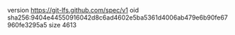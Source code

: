 version https://git-lfs.github.com/spec/v1
oid sha256:9404e44550916042d8c6ad4602e5ba5361d4006ab479e6b90fe67960fe3295a5
size 4613
